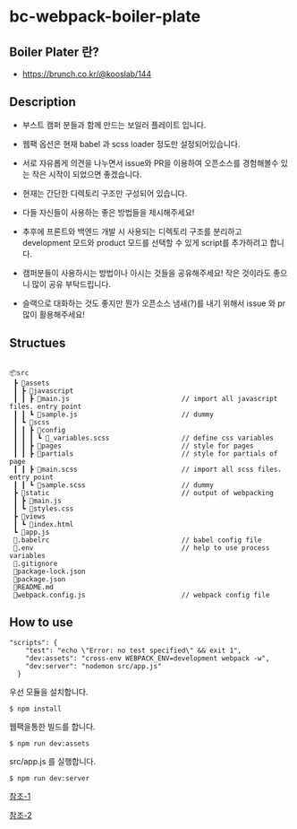 # bc-webpack-boiler-plate

## Boiler Plater 란?
- https://brunch.co.kr/@kooslab/144

## Description
- 부스트 캠퍼 분들과 함께 만드는 보일러 플레이트 입니다.
- 웹팩 옵션은 현재 babel 과 scss loader 정도만 설정되어있습니다.
- 서로 자유롭게 의견을 나누면서 issue와 PR을 이용하여 오픈소스를 경험해볼수 있는 작은 시작이 되었으면 좋겠습니다.

- 현재는 간단한 디렉토리 구조만 구성되어 있습니다. 
- 다들 자신들이 사용하는 좋은 방법들을 제시해주세요!
- 추후에 프론트와 백엔드 개발 시 사용되는 디렉토리 구조를 분리하고 development 모드와 product 모드를 선택할 수 있게 script를 추가하려고 합니다. 
- 캠퍼분들이 사용하시는 방법이나 아시는 것들을 공유해주세요! 작은 것이라도 좋으니 많이 공유 부탁드립니다.
- 슬랙으로 대화하는 것도 좋지만 뭔가 오픈소스 냄새(?)를 내기 위해서 issue 와 pr 많이 활용해주세요!



## Structues
```

📦src
 ┣ 📂assets
 ┃ ┣ 📂javascript
 ┃ ┃ ┣ 📜main.js                            // import all javascript files. entry point
 ┃ ┃ ┗ 📜sample.js                          // dummy
 ┃ ┗ 📂scss
 ┃ ┃ ┣ 📂config
 ┃ ┃ ┃ ┗ 📜_variables.scss                  // define css variables
 ┃ ┃ ┣ 📂pages                              // style for pages
 ┃ ┃ ┣ 📂partials                           // style for partials of page
 ┃ ┃ ┣ 📜main.scss                          // import all scss files. entry point
 ┃ ┃ ┗ 📜sample.scss                        // dummy
 ┣ 📂static                                 // output of webpacking
 ┃ ┣ 📜main.js
 ┃ ┗ 📜styles.css
 ┣ 📂views
 ┃ ┗ 📜index.html
 ┗ 📜app.js
 📜.babelrc                                 // babel config file
 📜.env                                     // help to use process variables
 📜.gitignore
 📜package-lock.json
 📜package.json
 📜README.md
 📜webpack.config.js                        // webpack config file
 ```
 
## How to use
```
"scripts": {
    "test": "echo \"Error: no test specified\" && exit 1",
    "dev:assets": "cross-env WEBPACK_ENV=development webpack -w",
    "dev:server": "nodemon src/app.js"
  }
```
우선 모듈을 설치합니다.
```
$ npm install
```
웹팩을통한 빌드를 합니다. 
```
$ npm run dev:assets
```
src/app.js 를 실행합니다.
```
$ npm run dev:server
```

[참조-1](https://poiemaweb.com/es6-babel-webpack-1) <br>

[참조-2](https://poiemaweb.com/es6-babel-webpack-2) <br>


